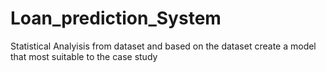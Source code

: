 # Loan_prediction_System
Statistical Analyisis from dataset and based on the dataset create a model that most suitable to the case study
